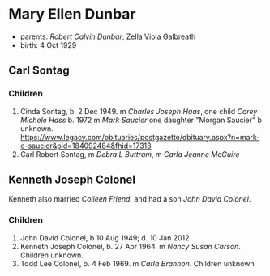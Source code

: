 # Mary Ellen Dunbar

- parents: *Robert Calvin Dunbar*; [Zella Viola Galbreath](galbreath-zella-viola-1898.md)
- birth: 4 Oct 1929

## Carl Sontag

### Children

1. Cinda Sontag, b. 2 Dec 1949.  m *Charles Joseph Haas*,  one child *Carey Michele Hass* b. 1972
m *Mark Saucier* one daughter "Morgan Saucier" b unknown.  https://www.legacy.com/obituaries/postgazette/obituary.aspx?n=mark-e-saucier&pid=184092484&fhid=17313
2. Carl Robert Sontag, m *Debra L Buttram*, m *Carla Jeanne McGuire*

## Kenneth Joseph Colonel

Kenneth also married *Colleen Friend*, and had a son *John David Colonel*.

### Children

1. John David Colonel, b 10 Aug 1949; d. 10 Jan 2012
2. Kenneth Joseph Colonel, b. 27 Apr 1964. m *Nancy Susan Carson*. Children unknown.
3. Todd Lee Colonel, b. 4 Feb 1969. m *Carla Brannon*. Children unknown
